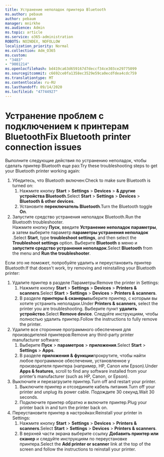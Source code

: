 ```yaml
---
title: Устранение неполадок принтера Bluetooth
ms.author: pebaum
author: pebaum
manager: mnirkhe
ms.audience: Admin
ms.topic: article
ms.service: o365-administration
ROBOTS: NOINDEX, NOFOLLOW
localization_priority: Normal
ms.collection: Adm_O365
ms.custom:
- "3483"
- "9001214"
ms.openlocfilehash: bd419ca63d659167d7deccf34ce303ce29775099
ms.sourcegitcommit: c6692ce0fa1358ec3529e59ca0ecdfdea4cdc759
ms.translationtype: MT
ms.contentlocale: ru-RU
ms.lasthandoff: 09/14/2020
ms.locfileid: "47744927"
---
```

# <a name="fix-bluetooth-printer-connection-issues"></a><span data-ttu-id="e065a-102">Устранение проблем с подключением к принтерам Bluetooth</span><span class="sxs-lookup"><span data-stu-id="e065a-102">Fix Bluetooth printer connection issues</span></span>

<span data-ttu-id="e065a-103">Выполните следующие действия по устранению неполадок, чтобы сделать принтер Bluetooth еще раз:</span><span class="sxs-lookup"><span data-stu-id="e065a-103">Try these troubleshooting steps to get your Bluetooth printer working again:</span></span>


1. <span data-ttu-id="e065a-104">Убедитесь, что Bluetooth включен:</span><span class="sxs-lookup"><span data-stu-id="e065a-104">Check to make sure Bluetooth is turned on:</span></span>
    1. <span data-ttu-id="e065a-105">Нажмите кнопку **Start**  >  **Settings**  >  **Devices**  >  **& другие устройства Bluetooth**.</span><span class="sxs-lookup"><span data-stu-id="e065a-105">Select **Start** > **Settings** > **Devices** > **Bluetooth & other devices**.</span></span>
    2. <span data-ttu-id="e065a-106">Установите **переключатель Bluetooth**.</span><span class="sxs-lookup"><span data-stu-id="e065a-106">Turn the Bluetooth toggle **On**.</span></span>
2. <span data-ttu-id="e065a-107">Запустите средство устранения неполадок Bluetooth.</span><span class="sxs-lookup"><span data-stu-id="e065a-107">Run the Bluetooth troubleshooter.</span></span> <br>
    <span data-ttu-id="e065a-108">Нажмите кнопку **Пуск**, введите **Устранение неполадок параметры**, а затем выберите параметр **параметры устранения неполадок** .</span><span class="sxs-lookup"><span data-stu-id="e065a-108">Select **Start**, type **troubleshoot settings**, and then select the **Troubleshoot settings** option.</span></span> <span data-ttu-id="e065a-109">Выберите **Bluetooth** в меню и **запустите средство устранения неполадок**.</span><span class="sxs-lookup"><span data-stu-id="e065a-109">Select **Bluetooth** from the menu and **Run the troubleshooter**.</span></span>

<span data-ttu-id="e065a-110">Если это не поможет, попробуйте удалить и переустановить принтер Bluetooth:</span><span class="sxs-lookup"><span data-stu-id="e065a-110">If that doesn't work, try removing and reinstalling your Bluetooth printer:</span></span>

1. <span data-ttu-id="e065a-111">Удалите принтер в разделе Параметры:</span><span class="sxs-lookup"><span data-stu-id="e065a-111">Remove the printer in Settings:</span></span>
    1. <span data-ttu-id="e065a-112">Нажмите кнопку **Start**  >  **Settings**  >  **Devices**  >  **Printers & scanners**.</span><span class="sxs-lookup"><span data-stu-id="e065a-112">Select **Start** > **Settings** > **Devices** > **Printers & scanners**.</span></span>
    2. <span data-ttu-id="e065a-113">В разделе **принтеры & сканеры**выберите принтер, с которым вы хотите устранить неполадки.</span><span class="sxs-lookup"><span data-stu-id="e065a-113">Under **Printers & scanners**, select the printer you are troubleshooting.</span></span> <span data-ttu-id="e065a-114">Выберите пункт **удалить устройство**.</span><span class="sxs-lookup"><span data-stu-id="e065a-114">Select **Remove device**.</span></span> <span data-ttu-id="e065a-115">Следуйте инструкциям, чтобы полностью удалить принтер.</span><span class="sxs-lookup"><span data-stu-id="e065a-115">Follow the instructions to fully remove the printer.</span></span>
2. <span data-ttu-id="e065a-116">Удалите все сторонние программного обеспечения для производителей принтеров:</span><span class="sxs-lookup"><span data-stu-id="e065a-116">Remove any third-party printer manufacturer software:</span></span>
    1. <span data-ttu-id="e065a-117">Выберите **Пуск**  >  **параметров**  >  **приложения**.</span><span class="sxs-lookup"><span data-stu-id="e065a-117">Select **Start** > **Settings** > **Apps**.</span></span>
    2. <span data-ttu-id="e065a-118">В разделе **приложения & функции**прокрутите, чтобы найти любое программное обеспечение, установленное у производителя принтера (например, HP, Canon или Epson).</span><span class="sxs-lookup"><span data-stu-id="e065a-118">Under **Apps & features**, scroll to find any software installed from your printer’s manufacturer (such as HP, Canon, or Epson).</span></span>
3. <span data-ttu-id="e065a-119">Выключите и перезагрузите принтер.</span><span class="sxs-lookup"><span data-stu-id="e065a-119">Turn off and restart your printer.</span></span>
   1. <span data-ttu-id="e065a-120">Выключите принтер и отсоедините кабель питания.</span><span class="sxs-lookup"><span data-stu-id="e065a-120">Turn off your printer and unplug its power cable.</span></span> <span data-ttu-id="e065a-121">Подождите 30 секунд.</span><span class="sxs-lookup"><span data-stu-id="e065a-121">Wait 30 seconds.</span></span> 
   2. <span data-ttu-id="e065a-122">Подключите принтер обратно и включите принтер.</span><span class="sxs-lookup"><span data-stu-id="e065a-122">Plug your printer back in and turn the printer back on.</span></span>
4. <span data-ttu-id="e065a-123">Переустановите принтер в настройках:</span><span class="sxs-lookup"><span data-stu-id="e065a-123">Reinstall your printer in Settings:</span></span>
    1. <span data-ttu-id="e065a-124">Нажмите кнопку **Start**  >  **Settings**  >  **Devices**  >  **Printers & scanners**.</span><span class="sxs-lookup"><span data-stu-id="e065a-124">Select **Start** > **Settings** > **Devices** > **Printers & scanners**.</span></span>
    2. <span data-ttu-id="e065a-125">В верхней части экрана выберите ссылку **Добавить принтер или сканер** и следуйте инструкциям по переустановке принтера.</span><span class="sxs-lookup"><span data-stu-id="e065a-125">Select the **Add printer or scanner** link at the top of the screen and follow the instructions to reinstall your printer.</span></span>
